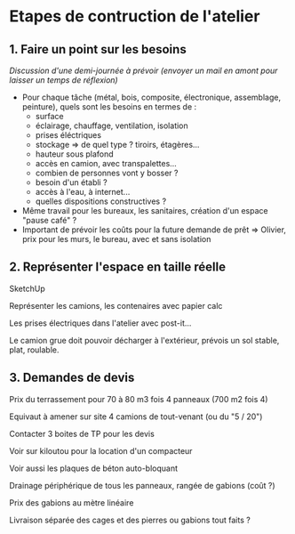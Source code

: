 # Etapes de contruction de l'atelier

## 1. Faire un point sur les besoins

_Discussion d'une demi-journée à prévoir (envoyer un mail en amont pour laisser un temps de réflexion)_

- Pour chaque tâche (métal, bois, composite, électronique, assemblage, peinture), quels sont les besoins en termes de :
  - surface
  - éclairage, chauffage, ventilation, isolation
  - prises éléctriques
  - stockage => de quel type ? tiroirs, étagères...
  - hauteur sous plafond
  - accès en camion, avec transpalettes...
  - combien de personnes vont y bosser ?
  - besoin d'un établi ?
  - accès à l'eau, à internet...
  - quelles dispositions constructives ?
- Même travail pour les bureaux, les sanitaires, création d'un espace "pause café" ?
- Important de prévoir les coûts pour la future demande de prêt => Olivier, prix pour les murs, le bureau, avec et sans isolation

## 2. Représenter l'espace en taille réelle

SketchUp

Représenter les camions, les contenaires avec papier calc

Les prises électriques dans l'atelier avec post-it...

Le camion grue doit pouvoir décharger à l'extérieur, prévois un sol stable, plat, roulable.



## 3. Demandes de devis

Prix du terrassement pour 70 à 80 m3 fois 4 panneaux (700 m2 fois 4)

Equivaut à amener sur site 4 camions de tout-venant (ou du "5 / 20")

Contacter 3 boites de TP pour les devis

Voir sur kiloutou pour la location d'un compacteur

Voir aussi les plaques de béton auto-bloquant



Drainage périphérique de tous les panneaux, rangée de gabions (coût ?)

Prix des gabions au mètre linéaire

Livraison séparée des cages et des pierres ou gabions tout faits ?